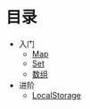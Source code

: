 # 目录

* 入门
    * [Map](javascript/map.md)
    * [Set](javascript/set.md)
    * [数组](javascript/array.md)
* 进阶
    * [LocalStorage](javascript/localstorage.md)